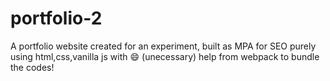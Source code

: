 # portfolio-2

A portfolio website created for an experiment, built as MPA for SEO purely using html,css,vanilla js with :smile: (unecessary) help from webpack to bundle the codes!
